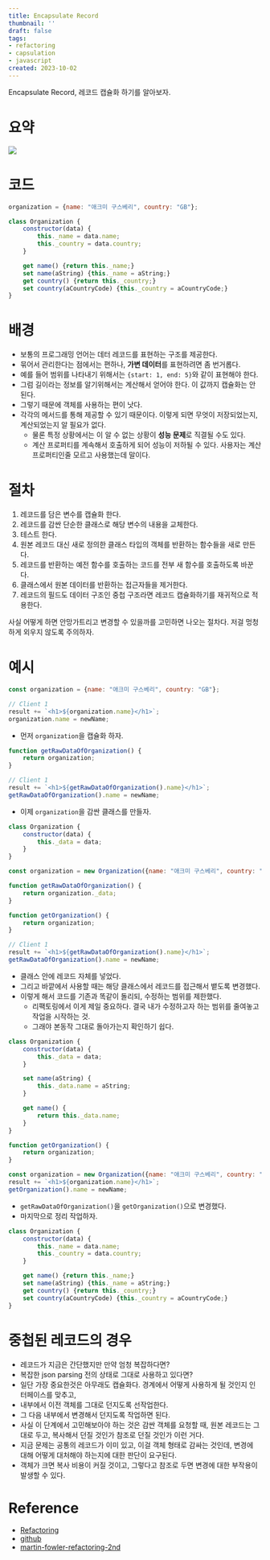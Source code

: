 ```yaml
---
title: Encapsulate Record
thumbnail: ''
draft: false
tags:
- refactoring
- capsulation
- javascript
created: 2023-10-02
---
```


Encapsulate Record, 레코드 캡슐화 하기를 알아보자.

# 요약

![](Refactoring_25_EncapsulateRecord_0.png)

# 코드

````javascript
organization = {name: "애크미 구스베리", country: "GB"};
````

````javascript
class Organization {
    constructor(data) {
        this._name = data.name;
        this._country = data.country;
    }

    get name() {return this._name;}
    set name(aString) {this._name = aString;}
    get country() {return this._country;}
    set country(aCountryCode) {this._country = aCountryCode;}
}
````

# 배경

* 보통의 프로그래밍 언어는 데터 레코드를 표현하는 구조를 제공한다.
* 묶어서 관리한다는 점에서는 편하나, **가변 데이터**를 표현하려면 좀 번거롭다.
* 예를 들어 범위를 나타내기 위해서는 `{start: 1, end: 5}`와 같이 표현해야 한다.
* 그럼 길이라는 정보를 알기위해서는 계산해서 얻어야 한다. 이 값까지 캡슐화는 안된다.
* 그렇기 때문에 객체를 사용하는 편이 낫다.
* 각각의 메서드를 통해 제공할 수 있기 때문이다. 이렇게 되면 무엇이 저장되었는지, 계산되었는지 알 필요가 없다.
  * 물론 특정 상황에서는 이 알 수 없는 상황이 **성능 문제**로 직결될 수도 있다.
  * 계산 프로퍼티를 계속해서 호출하게 되어 성능이 저하될 수 있다. 사용자는 계산 프로퍼티인줄 모르고 사용했는데 말이다.

# 절차

1. 레코드를 담은 변수를 캡슐화 한다.
1. 레코드를 감싼 단순한 클래스로 해당 변수의 내용을 교체한다.
1. 테스트 한다.
1. 원본 레코드 대신 새로 정의한 클래스 타입의 객체를 반환하는 함수들을 새로 만든다.
1. 레코드를 반환하는 예전 함수를 호출하는 코드를 전부 새 함수를 호출하도록 바꾼다.
1. 클래스에서 원본 데이터를 반환하는 접근자들을 제거한다.
1. 레코드의 필드도 데이터 구조인 중첩 구조라면 레코드 캡슐화하기를 재귀적으로 적용한다.

사실 어떻게 하면 안망가트리고 변경할 수 있을까를 고민하면 나오는 절차다. 저걸 멍청하게 외우지 않도록 주의하자.

# 예시

````javascript
const organization = {name: "애크미 구스베리", country: "GB"};

// Client 1
result += `<h1>${organization.name}</h1>`;
organization.name = newName;
````

* 먼저 `organization`을 캡슐화 하자.

````javascript
function getRawDataOfOrganization() {
    return organization;
}

// Client 1
result += `<h1>${getRawDataOfOrganization().name}</h1>`;
getRawDataOfOrganization().name = newName;
````

* 이제 `organization`을 감싼 클래스를 만들자.

````javascript
class Organization {
    constructor(data) {
        this._data = data;
    }
}

const organization = new Organization({name: "애크미 구스베리", country: "GB"});

function getRawDataOfOrganization() {
    return organization._data;
}

function getOrganization() {
    return organization;
}

// Client 1
result += `<h1>${getRawDataOfOrganization().name}</h1>`;
getRawDataOfOrganization().name = newName;
````

* 클래스 안에 레코드 자체를 넣었다.
* 그리고 바깥에서 사용할 때는 해당 클래스에서 레코드를 접근해서 뱉도록 변경했다.
* 이렇게 해서 코드를 기존과 똑같이 돌리되, 수정하는 범위를 제한했다.
  * 리팩토링에서 이게 제일 중요하다. 결국 내가 수정하고자 하는 범위를 줄여놓고 작업을 시작하는 것.
  * 그래야 본동작 그대로 돌아가는지 확인하기 쉽다.

````javascript
class Organization {
    constructor(data) {
        this._data = data;
    }

    set name(aString) {
        this._data.name = aString;
    }

    get name() {
        return this._data.name;
    }
}

function getOrganization() {
    return organization;
}

const organization = new Organization({name: "애크미 구스베리", country: "GB"});
result += `<h1>${organization.name}</h1>`;
getOrganization().name = newName;
````

* `getRawDataOfOrganization()`을 `getOrganization()`으로 변경했다.
* 마지막으로 정리 작업하자.

````javascript
class Organization {
    constructor(data) {
        this._name = data.name;
        this._country = data.country;
    }

    get name() {return this._name;}
    set name(aString) {this._name = aString;}
    get country() {return this._country;}
    set country(aCountryCode) {this._country = aCountryCode;}
}
````

# 중첩된 레코드의 경우

* 레코드가 지금은 간단했지만 만약 엄청 복잡하다면?
* 복잡한 json parsing 전의 상태로 그대로 사용하고 있다면?
* 일단 가장 중요한것은 아무래도 캡슐화다. 경계에서 어떻게 사용하게 될 것인지 인터페이스를 맞추고,
* 내부에서 이전 객체를 그대로 던지도록 선작업한다.
* 그 다음 내부에서 변경해서 던지도록 작업하면 된다.
* 사실 이 단계에서 고민해보아야 하는 것은 감싼 객체를 요청할 때, 원본 레코드는 그대로 두고, 복사해서 던질 것인가 참조로 던질 것인가 이런 거다.
* 지금 문제는 공통의 레코드가 이미 있고, 이걸 객체 형태로 감싸는 것인데, 변경에 대해 어떻게 대처해야 하는지에 대한 판단이 요구된다.
* 객체가 크면 복사 비용이 커질 것이고, 그렇다고 참조로 두면 변경에 대한 부작용이 발생할 수 있다.

# Reference

* [Refactoring](https://product.kyobobook.co.kr/detail/S000001810241)
* [github](https://github.com/WegraLee/Refactoring)
* [martin-fowler-refactoring-2nd](https://github.com/wickedwukong/martin-fowler-refactoring-2nd)
